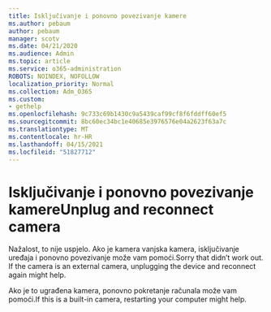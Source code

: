 ```yaml
---
title: Isključivanje i ponovno povezivanje kamere
ms.author: pebaum
author: pebaum
manager: scotv
ms.date: 04/21/2020
ms.audience: Admin
ms.topic: article
ms.service: o365-administration
ROBOTS: NOINDEX, NOFOLLOW
localization_priority: Normal
ms.collection: Adm_O365
ms.custom:
- gethelp
ms.openlocfilehash: 9c733c69b1430c9a5439caf99cf8f6fddff60ef5
ms.sourcegitcommit: 8bc60ec34bc1e40685e3976576e04a2623f63a7c
ms.translationtype: MT
ms.contentlocale: hr-HR
ms.lasthandoff: 04/15/2021
ms.locfileid: "51827712"
---
```

# <a name="unplug-and-reconnect-camera"></a><span data-ttu-id="c5bab-102">Isključivanje i ponovno povezivanje kamere</span><span class="sxs-lookup"><span data-stu-id="c5bab-102">Unplug and reconnect camera</span></span>

<span data-ttu-id="c5bab-103">Nažalost, to nije uspjelo. Ako je kamera vanjska kamera, isključivanje uređaja i ponovno povezivanje može vam pomoći.</span><span class="sxs-lookup"><span data-stu-id="c5bab-103">Sorry that didn’t work out. If the camera is an external camera, unplugging the device and reconnect again might help.</span></span>

<span data-ttu-id="c5bab-104">Ako je to ugrađena kamera, ponovno pokretanje računala može vam pomoći.</span><span class="sxs-lookup"><span data-stu-id="c5bab-104">If this is a built-in camera, restarting your computer might help.</span></span>
